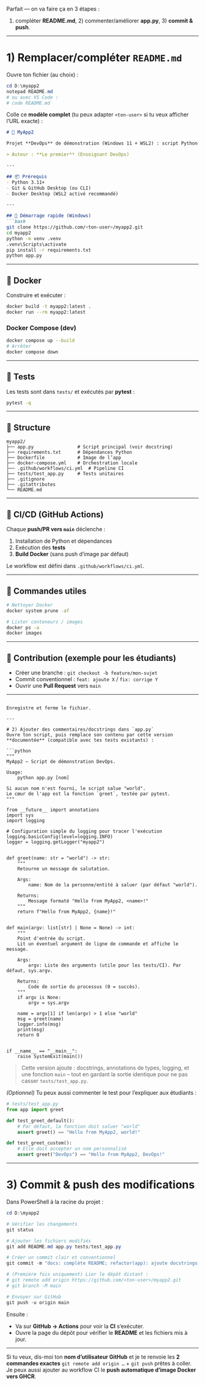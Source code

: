 Parfait — on va faire ça en 3 étapes :

1. compléter **README.md**, 2) commenter/améliorer **app.py**, 3) **commit & push**.

---

# 1) Remplacer/compléter `README.md`

Ouvre ton fichier (au choix) :

```powershell
cd D:\myapp2
notepad README.md
# ou avec VS Code :
# code README.md
```

Colle ce **modèle complet** (tu peux adapter `<ton-user>` si tu veux afficher l’URL exacte) :

````markdown
# 🐍 MyApp2

Projet **DevOps** de démonstration (Windows 11 + WSL2) : script Python conteneurisé avec **Docker**, orchestration locale **Docker Compose**, et **CI GitHub Actions**.

> Auteur : **Le premier** (Enseignant DevOps)

---

## 📦 Prérequis
- Python 3.11+
- Git & GitHub Desktop (ou CLI)
- Docker Desktop (WSL2 activé recommandé)

---

## 🚀 Démarrage rapide (Windows)
```bash
git clone https://github.com/<ton-user>/myapp2.git
cd myapp2
python -m venv .venv
.venv\Scripts\activate
pip install -r requirements.txt
python app.py
````

---

## 🐳 Docker

Construire et exécuter :

```bash
docker build -t myapp2:latest .
docker run --rm myapp2:latest
```

### Docker Compose (dev)

```bash
docker compose up --build
# Arrêter
docker compose down
```

---

## 🧪 Tests

Les tests sont dans `tests/` et exécutés par **pytest** :

```bash
pytest -q
```

---

## 🧱 Structure

```
myapp2/
├── app.py                # Script principal (voir docstring)
├── requirements.txt      # Dépendances Python
├── Dockerfile            # Image de l’app
├── docker-compose.yml    # Orchestration locale
├── .github/workflows/ci.yml  # Pipeline CI
├── tests/test_app.py     # Tests unitaires
├── .gitignore
├── .gitattributes
└── README.md
```

---

## 🔄 CI/CD (GitHub Actions)

Chaque **push/PR vers `main`** déclenche :

1. Installation de Python et dépendances
2. Exécution des **tests**
3. **Build Docker** (sans push d’image par défaut)

Le workflow est défini dans `.github/workflows/ci.yml`.

---

## 🧰 Commandes utiles

```bash
# Nettoyer Docker
docker system prune -af

# Lister conteneurs / images
docker ps -a
docker images
```

---

## 🤝 Contribution (exemple pour les étudiants)

* Créer une branche : `git checkout -b feature/mon-sujet`
* Commit conventionnel : `feat: ajoute X` / `fix: corrige Y`
* Ouvrir une **Pull Request** vers `main`

---

````

Enregistre et ferme le fichier.

---

# 2) Ajouter des commentaires/docstrings dans `app.py`
Ouvre ton script, puis remplace son contenu par cette version **documentée** (compatible avec tes tests existants) :

```python
"""
MyApp2 — Script de démonstration DevOps.

Usage:
    python app.py [nom]

Si aucun nom n'est fourni, le script salue "world".
Le cœur de l'app est la fonction `greet`, testée par pytest.
"""

from __future__ import annotations
import sys
import logging

# Configuration simple du logging pour tracer l'exécution
logging.basicConfig(level=logging.INFO)
logger = logging.getLogger("myapp2")


def greet(name: str = "world") -> str:
    """
    Retourne un message de salutation.

    Args:
        name: Nom de la personne/entité à saluer (par défaut "world").

    Returns:
        Message formaté "Hello from MyApp2, <name>!"
    """
    return f"Hello from MyApp2, {name}!"


def main(argv: list[str] | None = None) -> int:
    """
    Point d'entrée du script.
    Lit un éventuel argument de ligne de commande et affiche le message.

    Args:
        argv: Liste des arguments (utile pour les tests/CI). Par défaut, sys.argv.

    Returns:
        Code de sortie du processus (0 = succès).
    """
    if argv is None:
        argv = sys.argv

    name = argv[1] if len(argv) > 1 else "world"
    msg = greet(name)
    logger.info(msg)
    print(msg)
    return 0


if __name__ == "__main__":
    raise SystemExit(main())
````

> Cette version ajoute : docstrings, annotations de types, logging, et une fonction `main` – tout en gardant la sortie identique pour ne pas casser `tests/test_app.py`.

*(Optionnel)* Tu peux aussi commenter le test pour l’expliquer aux étudiants :

```python
# tests/test_app.py
from app import greet

def test_greet_default():
    # Par défaut, la fonction doit saluer "world"
    assert greet() == "Hello from MyApp2, world!"

def test_greet_custom():
    # Elle doit accepter un nom personnalisé
    assert greet("DevOps") == "Hello from MyApp2, DevOps!"
```

---

# 3) Commit & push des modifications

Dans PowerShell à la racine du projet :

```powershell
cd D:\myapp2

# Vérifier les changements
git status

# Ajouter les fichiers modifiés
git add README.md app.py tests/test_app.py

# Créer un commit clair et conventionnel
git commit -m "docs: complète README; refactor(app): ajoute docstrings, types et logging"

# (Première fois uniquement) Lier le dépôt distant :
# git remote add origin https://github.com/<ton-user>/myapp2.git
# git branch -M main

# Envoyer sur GitHub
git push -u origin main
```

Ensuite :

* Va sur **GitHub → Actions** pour voir la **CI** s’exécuter.
* Ouvre la page du dépôt pour vérifier le **README** et les fichiers mis à jour.

---

Si tu veux, dis-moi ton **nom d’utilisateur GitHub** et je te renvoie les **2 commandes exactes** `git remote add origin …` + `git push` prêtes à coller. Je peux aussi ajouter au workflow CI le **push automatique d’image Docker vers GHCR**.
